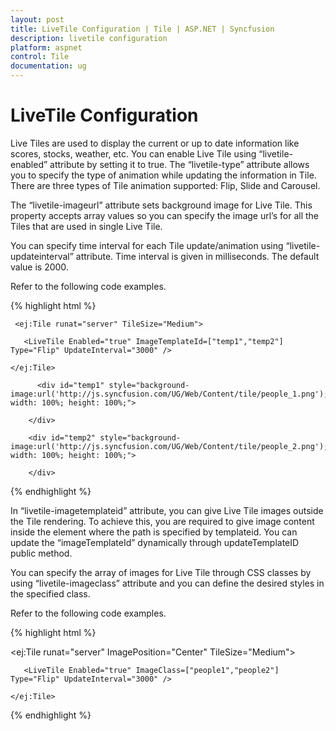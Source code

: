 ```yaml
---
layout: post
title: LiveTile Configuration | Tile | ASP.NET | Syncfusion
description: livetile configuration
platform: aspnet
control: Tile
documentation: ug
---
```


# LiveTile Configuration

Live Tiles are used to display the current or up to date information like scores, stocks, weather, etc. You can enable Live Tile using “livetile-enabled” attribute by setting it to true. The “livetile-type” attribute allows you to specify the type of animation while updating the information in Tile. There are three types of Tile animation supported: Flip, Slide and Carousel.

The “livetile-imageurl” attribute sets background image for Live Tile. This property accepts array values so you can specify the image url’s for all the Tiles that are used in single Live Tile. 

You can specify time interval for each Tile update/animation using “livetile-updateinterval” attribute. Time interval is given in milliseconds. The default value is 2000.

Refer to the following code examples.

{% highlight html %}


     <ej:Tile runat="server" TileSize="Medium"> 

	   <LiveTile Enabled="true" ImageTemplateId=["temp1","temp2"] Type="Flip" UpdateInterval="3000" />
	   
	</ej:Tile>       
 
          <div id="temp1" style="background-image:url('http://js.syncfusion.com/UG/Web/Content/tile/people_1.png'); width: 100%; height: 100%;">

        </div>

        <div id="temp2" style="background-image:url('http://js.syncfusion.com/UG/Web/Content/tile/people_2.png'); width: 100%; height: 100%;">

        </div>

{% endhighlight %}



In “livetile-imagetemplateid” attribute, you can give Live Tile images outside the Tile rendering. To achieve this, you are required to give image content inside the element where the path is specified by templateid. You can update the “imageTemplateId” dynamically through updateTemplateID public method.



You can specify the array of images for Live Tile through CSS classes by using “livetile-imageclass” attribute and you can define the desired styles in the specified class.

Refer to the following code examples.



{% highlight html %}



 <ej:Tile runat="server" ImagePosition="Center" TileSize="Medium"> 

	   <LiveTile Enabled="true" ImageClass=["people1","people2"] Type="Flip" UpdateInterval="3000" />

	</ej:Tile> 



<style>

	.people1 {

		background-image: url('../Content/tile/people_1.png');

		width: 100%;

		height: 100%;

	}

	.people2 {

		background-image: url('../Content/tile/people_2.png');

		width: 100%;

		height: 100%;

	}

</style> 

{% endhighlight %}



